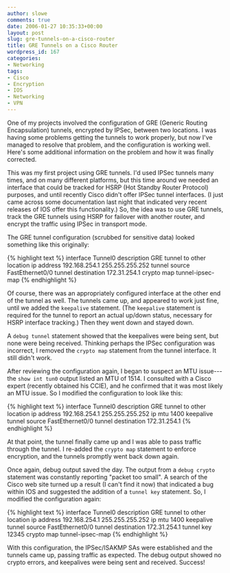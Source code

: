 ```yaml
---
author: slowe
comments: true
date: 2006-01-27 10:35:33+00:00
layout: post
slug: gre-tunnels-on-a-cisco-router
title: GRE Tunnels on a Cisco Router
wordpress_id: 167
categories:
- Networking
tags:
- Cisco
- Encryption
- IOS
- Networking
- VPN
---
```


One of my projects involved the configuration of GRE (Generic Routing Encapsulation) tunnels, encrypted by IPSec, between two locations. I was having some problems getting the tunnels to work properly, but now I've managed to resolve that problem, and the configuration is working well. Here's some additional information on the problem and how it was finally corrected.

This was my first project using GRE tunnels. I'd used IPSec tunnels many times, and on many different platforms, but this time around we needed an interface that could be tracked for HSRP (Hot Standby Router Protocol) purposes, and until recently Cisco didn't offer IPSec tunnel interfaces. (I just came across some documentation last night that indicated very recent releases of IOS offer this functionality.) So, the idea was to use GRE tunnels, track the GRE tunnels using HSRP for failover with another router, and encrypt the traffic using IPSec in transport mode.

The GRE tunnel configuration (scrubbed for sensitive data) looked something like this originally:

{% highlight text %}
interface Tunnel0
description GRE tunnel to other location
ip address 192.168.254.1 255.255.255.252
tunnel source FastEthernet0/0
tunnel destination 172.31.254.1
crypto map tunnel-ipsec-map
{% endhighlight %}

Of course, there was an appropriately configured interface at the other end of the tunnel as well. The tunnels came up, and appeared to work just fine, until we added the `keepalive` statement. (The `keepalive` statement is required for the tunnel to report an actual up/down status, necessary for HSRP interface tracking.) Then they went down and stayed down.

A `debug tunnel` statement showed that the keepalives were being sent, but none were being received. Thinking perhaps the IPSec configuration was incorrect, I removed the `crypto map` statement from the tunnel interface. It still didn't work.

After reviewing the configuration again, I began to suspect an MTU issue---the `show int tun0` output listed an MTU of 1514. I consulted with a Cisco expert (recently obtained his CCIE), and he confirmed that it was most likely an MTU issue. So I modified the configuration to look like this:

{% highlight text %}
interface Tunnel0
description GRE tunnel to other location
ip address 192.168.254.1 255.255.255.252
ip mtu 1400
keepalive
tunnel source FastEthernet0/0
tunnel destination 172.31.254.1
{% endhighlight %}

At that point, the tunnel finally came up and I was able to pass traffic through the tunnel. I re-added the `crypto map` statement to enforce encryption, and the tunnels promptly went back down again.

Once again, debug output saved the day. The output from a `debug crypto` statement was constantly reporting "packet too small". A search of the Cisco web site turned up a result (I can't find it now) that indicated a bug within IOS and suggested the addition of a `tunnel key` statement. So, I modified the configuration again:

{% highlight text %}
interface Tunnel0
description GRE tunnel to other location
ip address 192.168.254.1 255.255.255.252
ip mtu 1400
keepalive
tunnel source FastEthernet0/0
tunnel destination 172.31.254.1
tunnel key 12345
crypto map tunnel-ipsec-map
{% endhighlight %}

With this configuration, the IPSec/ISAKMP SAs were established and the tunnels came up, passing traffic as expected. The debug output showed no crypto errors, and keepalives were being sent and received. Success!
